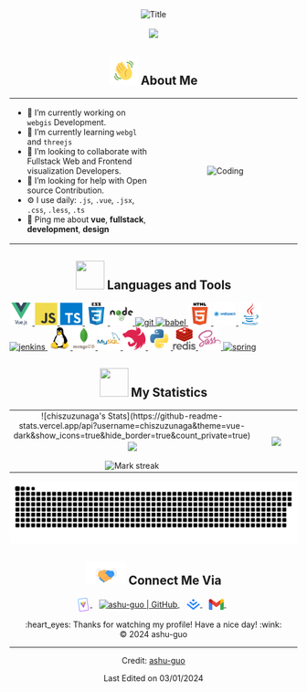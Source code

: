 <div align="center">
  <img src="https://readme-typing-svg.herokuapp.com?font=Architects+Daughter&color=%2338C2FF&size=50&center=true&vCenter=true&height=60&width=600&lines=Heyyy!+I'm+Ingacio;Welcome+to+my+profile!" alt="Title"></img>
</div>

<br>

<div align="center">
    <img src="https://media.tenor.com/ZN29QILcbAQAAAAM/cat-pc.gif" height="120px" /
</div>

## <img src="https://raw.githubusercontent.com/ashu-guo/ashu-guo/main/assets/wave.gif" width="50px" height="50px"></img> About Me

<table align="center">
<tr border="none">
<td width="50%" align="left">

- 🔭 I’m currently working on `webgis` Development.
- 🌱 I’m currently learning `webgl` and `threejs`
- 👯 I’m looking to collaborate with Fullstack Web and Frontend visualization Developers.
- 🤔 I’m looking for help with Open source Contribution.
- ⚙️ I use daily: `.js`, `.vue`, `.jsx`, `.css`, `.less`, `.ts`
- 💬 Ping me about **vue**, **fullstack**, **development**, **design**

</td>
<td width="50%" align="center">
  <img align="center" alt="Coding" width="450" src="https://media0.giphy.com/media/Sm9AfJRiZofjlrkAAl/giphy.gif?cid=6c09b952oz5mu8q5xievfdc53h0qxat3c3mx5f18we1lx4z4&ep=v1_internal_gif_by_id&rid=giphy.gif&ct=g">
</td>
</tr>
</table>

## <img src="https://media.giphy.com/media/M4NykXxUE0HAcK7UJ6/giphy.gif" width="50px" height="50px"></img> Languages and Tools

<p align="left">
    <a href="https://vuejs.org/" target="_blank" rel="noreferrer">
        <img
                src="https://raw.githubusercontent.com/devicons/devicon/master/icons/vuejs/vuejs-original-wordmark.svg"
                alt="vuejs"
                width="40"
                height="40"
        />
    </a>
    <a href="https://developer.mozilla.org/en-US/docs/Web/JavaScript" target="_blank" rel="noreferrer">
        <img
                src="https://raw.githubusercontent.com/devicons/devicon/master/icons/javascript/javascript-original.svg"
                alt="javascript"
                width="40"
                height="40"
        />
    </a>
    <a href="https://www.typescriptlang.org/" target="_blank" rel="noreferrer">
        <img
                src="https://raw.githubusercontent.com/devicons/devicon/master/icons/typescript/typescript-original.svg"
                alt="typescript"
                width="40"
                height="40"
        />
    </a>
    <a href="https://www.w3schools.com/css/" target="_blank" rel="noreferrer">
        <img
                src="https://raw.githubusercontent.com/devicons/devicon/master/icons/css3/css3-original-wordmark.svg"
                alt="css3"
                width="40"
                height="40"
        />
    </a>
    <a href="https://nodejs.org" target="_blank" rel="noreferrer">
        <img
                src="https://raw.githubusercontent.com/devicons/devicon/master/icons/nodejs/nodejs-original-wordmark.svg"
                alt="nodejs"
                width="40"
                height="40"
        />
    </a>
    <a href="https://git-scm.com/" target="_blank" rel="noreferrer">
        <img src="https://www.vectorlogo.zone/logos/git-scm/git-scm-icon.svg" alt="git" width="40" height="40" />
    </a>
    <a href="https://babeljs.io/" target="_blank" rel="noreferrer">
        <img src="https://www.vectorlogo.zone/logos/babeljs/babeljs-icon.svg" alt="babel" width="40" height="40" />
    </a>
    <a href="https://www.w3.org/html/" target="_blank" rel="noreferrer">
        <img
                src="https://raw.githubusercontent.com/devicons/devicon/master/icons/html5/html5-original-wordmark.svg"
                alt="html5"
                width="40"
                height="40"
        />
    </a>
    <a href="https://webpack.js.org" target="_blank" rel="noreferrer">
        <img
                src="https://raw.githubusercontent.com/devicons/devicon/d00d0969292a6569d45b06d3f350f463a0107b0d/icons/webpack/webpack-original-wordmark.svg"
                alt="webpack"
                width="40"
                height="40"
        />
    </a>
    <a href="https://www.java.com" target="_blank" rel="noreferrer">
        <img
                src="https://raw.githubusercontent.com/devicons/devicon/master/icons/java/java-original.svg"
                alt="java"
                width="40"
                height="40"
        />
    </a>
    <a href="https://www.jenkins.io" target="_blank" rel="noreferrer">
        <img src="https://www.vectorlogo.zone/logos/jenkins/jenkins-icon.svg" alt="jenkins" width="40" height="40" />
    </a>
    <a href="https://www.linux.org/" target="_blank" rel="noreferrer">
        <img
                src="https://raw.githubusercontent.com/devicons/devicon/master/icons/linux/linux-original.svg"
                alt="linux"
                width="40"
                height="40"
        />
    </a>
    <a href="https://www.mongodb.com/" target="_blank" rel="noreferrer">
        <img
                src="https://raw.githubusercontent.com/devicons/devicon/master/icons/mongodb/mongodb-original-wordmark.svg"
                alt="mongodb"
                width="40"
                height="40"
        />
    </a>
    <a href="https://www.mysql.com/" target="_blank" rel="noreferrer">
        <img
                src="https://raw.githubusercontent.com/devicons/devicon/master/icons/mysql/mysql-original-wordmark.svg"
                alt="mysql"
                width="40"
                height="40"
        />
    </a>
    <a href="https://nestjs.com/" target="_blank" rel="noreferrer">
        <img
                src="https://raw.githubusercontent.com/devicons/devicon/master/icons/nestjs/nestjs-plain.svg"
                alt="nestjs"
                width="40"
                height="40"
        />
    </a>
    <a href="https://www.python.org" target="_blank" rel="noreferrer">
        <img
                src="https://raw.githubusercontent.com/devicons/devicon/master/icons/python/python-original.svg"
                alt="python"
                width="40"
                height="40"
        />
    </a>
    <a href="https://redis.io" target="_blank" rel="noreferrer">
        <img
                src="https://raw.githubusercontent.com/devicons/devicon/master/icons/redis/redis-original-wordmark.svg"
                alt="redis"
                width="40"
                height="40"
        />
    </a>
    <a href="https://sass-lang.com" target="_blank" rel="noreferrer">
        <img
                src="https://raw.githubusercontent.com/devicons/devicon/master/icons/sass/sass-original.svg"
                alt="sass"
                width="40"
                height="40"
        />
    </a>
    <a href="https://spring.io/" target="_blank" rel="noreferrer">
        <img src="https://www.vectorlogo.zone/logos/springio/springio-icon.svg" alt="spring" width="40" height="40" />
    </a>
</p>

## <img src="https://media2.giphy.com/media/QssGEmpkyEOhBCb7e1/giphy.gif?cid=ecf05e47a0n3gi1bfqntqmob8g9aid1oyj2wr3ds3mg700bl&rid=giphy.gif" width="50px" height="50px"> My Statistics

<table align="center">
<tr border="none">
<td width="50%" align="center">![chiszuzunaga's Stats](https://github-readme-stats.vercel.app/api?username=chiszuzunaga&theme=vue-dark&show_icons=true&hide_border=true&count_private=true)

  <img  align="center"  src="https://github-readme-stats.vercel.app/api?username=ashu-guo&theme=chartreuse-dark&show_icons=true&count_private=true" />
  <br></br>
  <img  title="🔥 Get streak stats for your profile at git.io/streak-stats" alt="Mark streak" src="https://github-readme-streak-stats.herokuapp.com/?user=ashu-guo&theme=chartreuse-dark&hide_border=false" /> 
</td>
<td width="50%" align="center">

  <img  align="center"  src="https://github-readme-stats.anuraghazra1.vercel.app/api/top-langs/?username=ashu-guo&theme=chartreuse-dark&hide_border=false&no-bg=true&no-frame=true&langs_count=10"/>

  </td>
</tr>
</table>

<p >
    <picture align="center">
      <source media="(prefers-color-scheme: dark)" srcset="https://raw.githubusercontent.com/ashu-guo/ashu-guo/master/assets/github-contribution-grid-snake.svg">
      <source media="(prefers-color-scheme: light)" srcset="https://raw.githubusercontent.com/ashu-guo/ashu-guo/master/assets/github-contribution-grid-snake.svg">
      <img alt="github contribution grid snake animation" src="https://raw.githubusercontent.com/ashu-guo/ashu-guo/master/assets/github-contribution-grid-snake.svg">
    </picture>
</p>

## <img src='https://raw.githubusercontent.com/ashu-guo/ashu-guo/main/assets/handshake.gif' width="70px" height="40px"> Connect Me Via

<p align="center">
  <a href="https://ashu-guo.github.io/blogs/" target="_blank">
    <img align="center" alt="ashu-guo | blogs" width="24px" src="https://raw.githubusercontent.com/ashu-guo/ashu-guo/master/assets/vitepress.svg" />
  </a> &nbsp;&nbsp;

  <a href="https://profile-summary-for-github.herokuapp.com/user/ashu-guo" target="_blank">
    <img align="center" alt="ashu-guo | GitHub" width="26px" src="https://upload.wikimedia.org/wikipedia/commons/thumb/a/ae/Github-desktop-logo-symbol.svg/1024px-Github-desktop-logo-symbol.svg.png" />
  </a> &nbsp;&nbsp;

  <a href="https://juejin.cn/user/3280598430653374" target="_blank">
    <img align="center" alt="ashu-guo | juejin" width="24px" src="https://raw.githubusercontent.com/ashu-guo/ashu-guo/master/assets/juejin.svg" />
  </a> &nbsp;&nbsp;

  <a href="mailto:guochengli1997@gmail.com" >
    <img align="center" alt="ashu-guo | Gmail" width="26px" src="https://raw.githubusercontent.com/ashu-guo/ashu-guo/master/assets/gmail.svg" />
  </a> &nbsp;&nbsp;
<p>


<div align="center">
  :heart_eyes: Thanks for watching my profile! Have a nice day! :wink: <br/>
  &copy; 2024 ashu-guo
</div>


---

Credit: [ashu-guo](https://github.com/ashu-guo)

Last Edited on 03/01/2024
